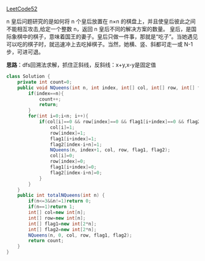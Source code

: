 [LeetCode52](https://leetcode-cn.com/problems/n-queens-ii/)

n 皇后问题研究的是如何将 n 个皇后放置在 n×n 的棋盘上，并且使皇后彼此之间不能相互攻击,给定一个整数 n，返回 n 皇后不同的解决方案的数量。
皇后，是国际象棋中的棋子，意味着国王的妻子。皇后只做一件事，那就是“吃子”。当她遇见可以吃的棋子时，就迅速冲上去吃掉棋子。当然，她横、竖、斜都可走一或 N-1 步，可进可退。

**思路**：dfs回溯法求解，抓住正斜线，反斜线：x+y,x-y是固定值
```Java
class Solution {
    private int count=0;
    public void NQueens(int n, int index, int[] col, int[] row, int[] flag1, int[] flag2){
        if(index==n){
            count++;
            return;
        }
        for(int i=0;i<n; i++){
            if(col[i]==0 && row[index]==0 && flag1[i+index]==0 && flag2[index-i+n]==0){
                col[i]=1;
                row[index]=1;
                flag1[i+index]=1;
                flag2[index-i+n]=1;
                NQueens(n, index+1, col, row, flag1, flag2);
                col[i]=0;
                row[index]=0;
                flag1[i+index]=0;
                flag2[index-i+n]=0;
            }
        }
    }
    public int totalNQueens(int n) {
        if(n<=3&&n!=1)return 0;
        if(n==1)return 1;
        int[] col=new int[n];
        int[] row=new int[n];
        int[] flag1=new int[2*n];
        int[] flag2=new int[2*n];
        NQueens(n, 0, col, row, flag1, flag2);
        return count;
    }
}
```
